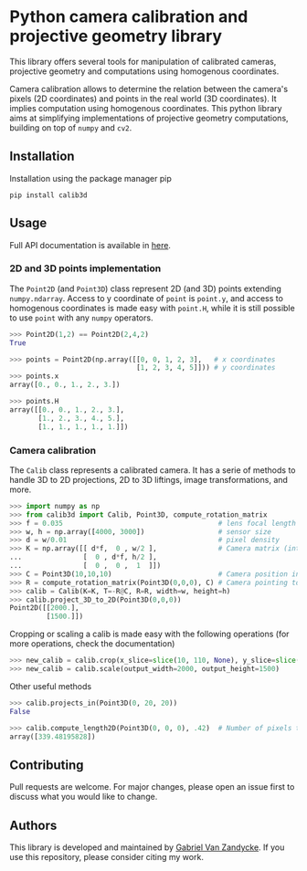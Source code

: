 # Python camera calibration and projective geometry library

This library offers several tools for manipulation of calibrated cameras, projective geometry and computations using homogenous coordinates.

Camera calibration allows to determine the relation between the camera's pixels (2D coordinates) and points in the real world
(3D coordinates). It implies computation using homogenous coordinates. This python library aims at simplifying implementations
of projective geometry computations, building on top of `numpy` and `cv2`.


## Installation

Installation using the package manager pip

```shell
pip install calib3d
```

## Usage

Full API documentation is available in [here](https://ispgroupucl.github.io/calib3d).


### 2D and 3D points implementation

The `Point2D` (and `Point3D`) class represent 2D (and 3D) points extending `numpy.ndarray`. Access to y coordinate of `point` is `point.y`, and access to homogenous coordinates is made easy with `point.H`, while it is still possible to use `point` with any `numpy` operators.

```python
>>> Point2D(1,2) == Point2D(2,4,2)
True

>>> points = Point2D(np.array([[0, 0, 1, 2, 3],   # x coordinates
                               [1, 2, 3, 4, 5]])) # y coordinates
>>> points.x
array([0., 0., 1., 2., 3.])

>>> points.H
array([[0., 0., 1., 2., 3.],
       [1., 2., 3., 4., 5.],
       [1., 1., 1., 1., 1.]])
```


### Camera calibration

The `Calib` class represents a calibrated camera. It has a serie of methods to handle 3D to 2D projections, 2D to 3D liftings, image transformations, and more.

```python
>>> import numpy as np
>>> from calib3d import Calib, Point3D, compute_rotation_matrix
>>> f = 0.035                                      # lens focal length [m]      35 mm lens
>>> w, h = np.array([4000, 3000])                  # sensor size       [px.px]  12 Mpx sensor
>>> d = w/0.01                                     # pixel density     [px.m⁻¹] with a 1 cm sensor width
>>> K = np.array([[ d*f,  0 , w/2 ],               # Camera matrix (intrinsic parameters)
...               [  0 , d*f, h/2 ],
...               [  0 ,  0 ,  1  ]])
>>> C = Point3D(10,10,10)                          # Camera position in the 3D space
>>> R = compute_rotation_matrix(Point3D(0,0,0), C) # Camera pointing towards origin
>>> calib = Calib(K=K, T=-R@C, R=R, width=w, height=h)
>>> calib.project_3D_to_2D(Point3D(0,0,0))
Point2D([[2000.],
         [1500.]])
```

Cropping or scaling a calib is made easy with the following operations (for more operations, check the documentation)
```python
>>> new_calib = calib.crop(x_slice=slice(10, 110, None), y_slice=slice(500, 600, None))
>>> new_calib = calib.scale(output_width=2000, output_height=1500)
```

Other useful methods
```python
>>> calib.projects_in(Point3D(0, 20, 20))
False

>>> calib.compute_length2D(Point3D(0, 0, 0), .42)  # Number of pixels that represent a length of .42 in the 3D space
array([339.48195828])
```


## Contributing

Pull requests are welcome. For major changes, please open an issue first to discuss what you would like to change.

## Authors

This library is developed and maintained by [Gabriel Van Zandycke](https://github.com/gabriel-vanzandycke). If you use this repository, please consider citing my work.

